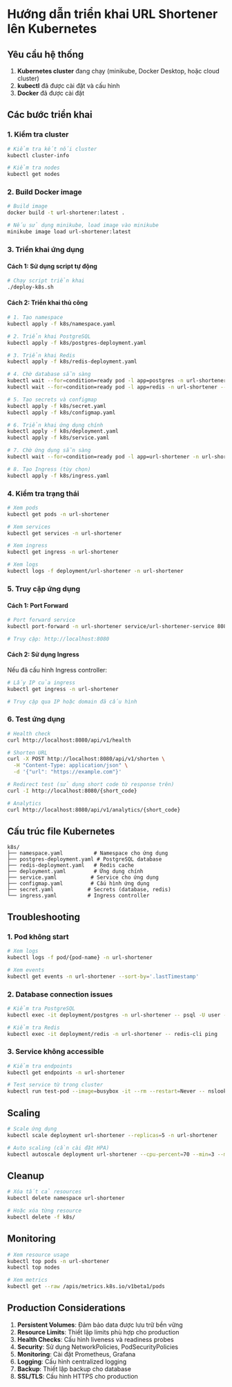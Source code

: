 # Hướng dẫn triển khai URL Shortener lên Kubernetes

## Yêu cầu hệ thống

1. **Kubernetes cluster** đang chạy (minikube, Docker Desktop, hoặc cloud cluster)
2. **kubectl** đã được cài đặt và cấu hình
3. **Docker** đã được cài đặt

## Các bước triển khai

### 1. Kiểm tra cluster

```bash
# Kiểm tra kết nối cluster
kubectl cluster-info

# Kiểm tra nodes
kubectl get nodes
```

### 2. Build Docker image

```bash
# Build image
docker build -t url-shortener:latest .

# Nếu sử dụng minikube, load image vào minikube
minikube image load url-shortener:latest
```

### 3. Triển khai ứng dụng

#### Cách 1: Sử dụng script tự động

```bash
# Chạy script triển khai
./deploy-k8s.sh
```

#### Cách 2: Triển khai thủ công

```bash
# 1. Tạo namespace
kubectl apply -f k8s/namespace.yaml

# 2. Triển khai PostgreSQL
kubectl apply -f k8s/postgres-deployment.yaml

# 3. Triển khai Redis
kubectl apply -f k8s/redis-deployment.yaml

# 4. Chờ database sẵn sàng
kubectl wait --for=condition=ready pod -l app=postgres -n url-shortener --timeout=300s
kubectl wait --for=condition=ready pod -l app=redis -n url-shortener --timeout=300s

# 5. Tạo secrets và configmap
kubectl apply -f k8s/secret.yaml
kubectl apply -f k8s/configmap.yaml

# 6. Triển khai ứng dụng chính
kubectl apply -f k8s/deployment.yaml
kubectl apply -f k8s/service.yaml

# 7. Chờ ứng dụng sẵn sàng
kubectl wait --for=condition=ready pod -l app=url-shortener -n url-shortener --timeout=300s

# 8. Tạo Ingress (tùy chọn)
kubectl apply -f k8s/ingress.yaml
```

### 4. Kiểm tra trạng thái

```bash
# Xem pods
kubectl get pods -n url-shortener

# Xem services
kubectl get services -n url-shortener

# Xem ingress
kubectl get ingress -n url-shortener

# Xem logs
kubectl logs -f deployment/url-shortener -n url-shortener
```

### 5. Truy cập ứng dụng

#### Cách 1: Port Forward

```bash
# Port forward service
kubectl port-forward -n url-shortener service/url-shortener-service 8080:80

# Truy cập: http://localhost:8080
```

#### Cách 2: Sử dụng Ingress

Nếu đã cấu hình Ingress controller:

```bash
# Lấy IP của ingress
kubectl get ingress -n url-shortener

# Truy cập qua IP hoặc domain đã cấu hình
```

### 6. Test ứng dụng

```bash
# Health check
curl http://localhost:8080/api/v1/health

# Shorten URL
curl -X POST http://localhost:8080/api/v1/shorten \
  -H "Content-Type: application/json" \
  -d '{"url": "https://example.com"}'

# Redirect test (sử dụng short code từ response trên)
curl -I http://localhost:8080/{short_code}

# Analytics
curl http://localhost:8080/api/v1/analytics/{short_code}
```

## Cấu trúc file Kubernetes

```
k8s/
├── namespace.yaml          # Namespace cho ứng dụng
├── postgres-deployment.yaml # PostgreSQL database
├── redis-deployment.yaml   # Redis cache
├── deployment.yaml         # Ứng dụng chính
├── service.yaml           # Service cho ứng dụng
├── configmap.yaml         # Cấu hình ứng dụng
├── secret.yaml           # Secrets (database, redis)
└── ingress.yaml          # Ingress controller
```

## Troubleshooting

### 1. Pod không start

```bash
# Xem logs
kubectl logs -f pod/{pod-name} -n url-shortener

# Xem events
kubectl get events -n url-shortener --sort-by='.lastTimestamp'
```

### 2. Database connection issues

```bash
# Kiểm tra PostgreSQL
kubectl exec -it deployment/postgres -n url-shortener -- psql -U user -d urlshortener

# Kiểm tra Redis
kubectl exec -it deployment/redis -n url-shortener -- redis-cli ping
```

### 3. Service không accessible

```bash
# Kiểm tra endpoints
kubectl get endpoints -n url-shortener

# Test service từ trong cluster
kubectl run test-pod --image=busybox -it --rm --restart=Never -- nslookup url-shortener-service.url-shortener.svc.cluster.local
```

## Scaling

```bash
# Scale ứng dụng
kubectl scale deployment url-shortener --replicas=5 -n url-shortener

# Auto scaling (cần cài đặt HPA)
kubectl autoscale deployment url-shortener --cpu-percent=70 --min=3 --max=10 -n url-shortener
```

## Cleanup

```bash
# Xóa tất cả resources
kubectl delete namespace url-shortener

# Hoặc xóa từng resource
kubectl delete -f k8s/
```

## Monitoring

```bash
# Xem resource usage
kubectl top pods -n url-shortener
kubectl top nodes

# Xem metrics
kubectl get --raw /apis/metrics.k8s.io/v1beta1/pods
```

## Production Considerations

1. **Persistent Volumes**: Đảm bảo data được lưu trữ bền vững
2. **Resource Limits**: Thiết lập limits phù hợp cho production
3. **Health Checks**: Cấu hình liveness và readiness probes
4. **Security**: Sử dụng NetworkPolicies, PodSecurityPolicies
5. **Monitoring**: Cài đặt Prometheus, Grafana
6. **Logging**: Cấu hình centralized logging
7. **Backup**: Thiết lập backup cho database
8. **SSL/TLS**: Cấu hình HTTPS cho production
